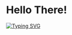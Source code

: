 # Hello There!

[![Typing SVG](https://readme-typing-svg.herokuapp.com?font=Cabin&weight=2000&size=25&duration=4000&pause=500&color=F700E1&background=FF000000&center=true&vCenter=true&repeat=false&width=435&lines=I+am+Mohammed;a.k.a+Kingerious;I+am+a+Full+Stack+Developer;and+a+NodeJS+Wizard)](https://git.io/typing-svg)
